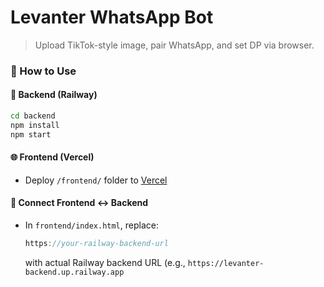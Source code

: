 # Levanter WhatsApp Bot

> Upload TikTok-style image, pair WhatsApp, and set DP via browser.

### 🔧 How to Use

#### 🚀 Backend (Railway)
```bash
cd backend
npm install
npm start
```

#### 🌐 Frontend (Vercel)
- Deploy `/frontend/` folder to [Vercel](https://vercel.com)

#### 🔁 Connect Frontend ↔ Backend
- In `frontend/index.html`, replace:
  ```js
  https://your-railway-backend-url
  ```
  with actual Railway backend URL (e.g., `https://levanter-backend.up.railway.app`
